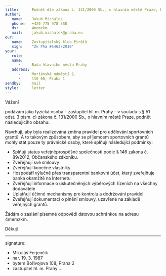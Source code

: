 ```yaml
---
title:      Podnět dle zákona č. 131/2000 Sb., o hlavním městě Praze, k změně pravidel pro udělování sportovních grantů
author:
   name:    Jakub Michálek
   phone:   +420 775 978 550
   ds:      4memzkm
   mail:    jakub.michalek@praha.eu
our:
   name:    Zastupitelský klub Pirátů
   sign:    "Zk Pha #6463/2016"
your:
   role:    
   name:    
      -     Rada hlavního města Prahy
   address:
      -     Mariánské náměstí 2,
      -     110 00, Praha 1
sendby:     mail
style:      letter
---
```


Vážení

podávám jako fyzická osoba – zastupitel hl. m. Prahy – v souladu s § 51 odst. 3 písm. c) zákona č. 131/2000 Sb., o hlavním městě Praze, podnět následujícího obsahu:

Navrhuji, aby byla realizována změna pravidel pro udělování sportovních grantů. A to takovým způsobem, aby se příjemcem sportovních grantů mohly stát pouze ty právnické osoby, které splňují následující podmínky:

* Splňují status veřejněprospěšné společnosti podle § 146 zákona č. 89/2012, Občanského zákoníku.
* Zveřejňují své smlouvy
* Zveřejňují konečné vlastníky
* Hospodaří výlučně přes transparentní bankovní účet, který zveřejňuje banka okamžitě na Internetu
* Zveřejňují informace o uskutečněných výběrových řízeních na všechny dodavatele
* Uplatňují účinné mechanismy pro kontrolu a dodržování pravidel
* Zveřejňují dokumentaci o plnění smlouvy, uzavřené na základě veřejných grantů. 

Žádám o zaslání písemné odpovědi datovou schránkou na adresu 4memzkm.

Děkuji

---
signature:
  - Mikuláš Ferjenčík
  - nar. 19. 3. 1987
  - bytem Bořivojova 108, Praha 3
  - zastupitel hl. m. Prahy
...
